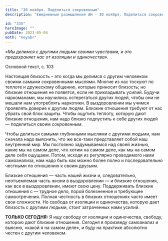 ```yaml
---
title: "30 ноября. Поделиться сокровенным"
description: "Ежедневные размышления АН - 30 ноября. Поделиться сокровенным"

id: "335"
heroImage: ""
pubDate: 2023-05-04
moth: "noyabr"
---
```


_«Мы делимся с другими людьми своими чувствами, и это предохраняет нас от
изоляции и одиночества»._

Основной текст, с. 103

Настоящая близость – это когда мы делимся с другим человеком своими самыми
сокровенными мыслями. Многие из нас тоскуют по теплоте и дружескому общению,
которые приносит близость; но близкие отношения не появятся, если не
прикладывать усилий. Будучи наркоманами, мы научились остерегаться других
людей, чтобы они не мешали нам употреблять наркотики. В выздоровлении мы
учимся проявлять доверие к другим людям. Близкие отношения требуют от нас
убрать свой блок защиты. Чтобы ощутить теплоту, которую дают близкие
отношения, нам надо близко подпустить к себе других людей — поделиться своим
_сокровенным_.

Чтобы делиться самыми глубинными мыслями с другими людьми, нам сначала надо
выяснить, что же все-таки представляет собой наш внутренний мир. Мы постоянно
задумываемся над своей жизнью, какие мы на самом деле, что хотим на самом
деле, как мы на самом деле себя ощущаем. Потом, исходя из регулярно
проводимого нами самоанализа, нам надо быть как можно более полно и
последовательно честными по отношению к своим друзьям.

Близкие отношения — часть нашей жизни и, следовательно, неотъемлемая часть
жизни в выздоровлении — и близкие отношения, как все в выздоровлении, имеют
свою цену. Поддерживать близкие отношения с — трудное дело, порой болезненное
и требующее самоотречения. Полная честность в близких отношениях часто имеет
свои сложности. Но свобода от изоляции и одиночества, которую дает близость с
другими людьми, стоит затраченных нами усилий.

**ТОЛЬКО СЕГОДНЯ:** Я ищу свободу от изоляции и одиночества, свободу, которою
дают близкие отношения. Сегодня я произведу самоанализ и выясню, «какой я на
самом деле», и буду на практике абсолютно честен с другим человеком.
